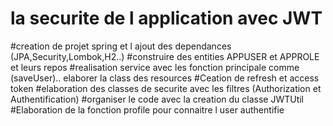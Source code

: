 # la securite de l application avec JWT
#creation de projet spring et l ajout des dependances (JPA,Security,Lombok,H2..)
#construire des entities APPUSER et APPROLE et leurs repos
#realisation service avec les fonction principale comme (saveUser).. elaborer la class des resources 
#Ceation de refresh et access token
#elaboration des classes de securite avec les filtres (Authorization et Authentification)
#organiser le code avec la creation du classe JWTUtil 
#Elaboration de la fonction profile pour connaitre l user authentifie
